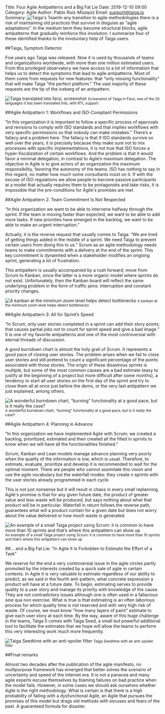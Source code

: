 Title: Four Agile Antipatterns and a Big Fat Lie
Date: 2019-12-10 09:00
Category: Agile
Author: Pablo Ruiz-Múzquiz
Email: support@taiga.io
Summary: ![Taiga's Team]({filename}/images/2019-12-10_agile_antipatterns/kanbanzoomout.jpg)In any transition to agile methodologies there is a risk of maintaining old practices that survive in disguise as “agile adaptations”. In the medium term they become structural blocks, agile antipatterns that gradually reinforce this involution. I summarize four of these identified thanks to the involuntary help of Taiga users.

##Taiga, Symptom Detector

Five years ago Taiga was released. Now it is used by thousands of teams and organizations worldwide, with more than one million estimated users. From this privileged observatory we have access to a lot of information that helps us to detect the symptoms that lead to agile antipatterns. Most of them come from requests for new features: that "only missing functionality" that will make Taiga "the perfect platform." The vast majority of these requests are the tip of the iceberg of an antipattern.


![Taiga translated into farsi, screenshot]({filename}/images/2019-12-10_agile_antipatterns/taiga_farsi.jpg)
<small>Screenshot of Taiga in Farsi, one of the 20 languages ​​it has been translated into, with RTL support</small>

##Agile Antipattern 1: Workflows and ISO-Compliant Permissions

"In this organization it is important to follow a specific process of approvals and revisions to comply with ISO standards and that implies workflows with very specific permissions so that nobody can make mistakes."
There’s a fallacy and a problem here. The fallacy is that if ISO standards survive so well over the years, it is precisely because they make sure not to mix processes with specific implementations, it is not true that ISO forces a hyper-fiscalization of certain workflows. And the problem is that it would favor a minimal delegation, in contrast to Agile’s maximum delegation. The objective in Agile is to give actors of an organization the maximum responsibility, favoring the autonomy of the teams. ISO has nothing to say in this regard, no matter how much some consultants insist on it.
If with the excuse of ISO regulations we allow people to become passive participants at a model that actually requires them to be protagonists and take risks, it is impossible that the pre-conditions for Agile's promises are met.

##Agile Antipattern 2: Team Commitment Is Not Respected

“In this organization we want to be able to intervene halfway through the sprint. If the team is moving faster than expected, we want to be able to add more tasks. If new priorities have emerged in the backlog, we want to be able to make an urgent interruption.”

Actually, it is the reverse request that usually comes to Taiga: “We are tired of getting things added in the middle of a sprint. We need Taiga to prevent certain users from doing this to us.” Scrum as an agile methodology needs teams to make commitments with a delivery at the end of the sprint. This key commitment is dynamited when a stakeholder modifies an ongoing sprint, generating a lot of frustration.

This antipattern is usually accompanied by a rush forward; move from Scrum to Kanban, since the latter is a more organic model where sprints do not exist. Unfortunately, then the Kanban board will reflect the same underlying problem in the form of traffic jams: interruption and constant priority changes.

![A kanban at the minimum zoom level helps detect bottlenecks]({filename}/images/2019-12-10_agile_antipatterns/kanbanzoomout.jpg)
<small>A kanban at the minimum zoom level helps detect bottlenecks</small>


##Agile Antipattern 3: All for Sprint’s Speed

“In Scrum, only user stories completed in a sprint can add their story points; that causes partial jobs not to count for sprint speed and give a bad image.” It is one of my favorite antipatterns and one of the most controversial with eternal threads of discussion.

A good burndown chart is almost the holy grail of Scrum. It represents a good pace of closing user stories. The problem arises when we fail to close user stories and still pretend to count a significant percentage of the points associated with those stories. The origin of these disastrous sprints is multiple, but some of the most common causes are a bad estimate (easy to justify at the beginning of a project but more difficult after some months), a tendency to start all user stories on the first day of the sprint and try to close them all at once just before the demo, or the very last antipattern we just explained, among others.


![A wonderful burndown chart, “burning” functionality at a good pace, but is it really the case?]({filename}/images/2019-12-10_agile_antipatterns/burndown.jpg)
<small>A wonderful burndown chart, “burning” functionality at a good pace, but is it really the case?</small>


##Agile Antipattern 4: Planning in Advance


“In this organization we have implemented Agile with Scrum; we created a backlog, prioritized, estimated and then created all the filled in sprints to know when we will have all the functionalities finished.”

Scrum, Kanban and Lean models manage advance planning very poorly when the quality of the information is low, which is usual. Therefore, to estimate, evaluate, prioritize and develop it is recommended to wait for the optimal moment. There are people who cannot assimilate this vision and use the agile vocabulary but the waterfall modes: they create n sprints with the user stories already programmed in each cycle.

This is not just nonsense but it will result in chaos in every small replanning. Agile's promise is that for any given future date, the product of greater value and less waste will be produced, but says nothing about what that product will be in particular. Waterfall in return follows the reverse path, guarantees what will a product contain for a given date but does not worry about the value delivered or how much waste is generated.


![An example of a small Taiga project using Scrum: it is common to have more than 10 sprints and that’s where this antipattern can show up ]({filename}/images/2019-12-10_agile_antipatterns/scrum-taiga.jpg)
<small>An example of a small Taiga project using Scrum: it is common to have more than 10 sprints and that’s where this antipattern can show up</small>




##... and a Big Fat Lie: "In Agile It Is Forbidden to Estimate the Effort of a Task"

We reserve for the end a very controversial issue in the agile circles partly promoted by the interests created by a quick sale of agile in certain contexts. In Agile it is very valuable to estimate regardless of our ability to predict, as we said in the fourth anti-pattern, what concrete expression a product will have at a future date. To begin, estimating serves to provide quality to a user story and manage its priority with knowledge of the cause. They are not contradictory issues although one is often used in a fallacious sine qua non exercise.
What is true is that estimating is an often laborious process for which quality time is not reserved and with very high risk of waste. Of course, we must know "how many layers of paint" estimate to give each user story at each time.
By the way, aware of this huge challenge in the teams, Taiga 5 comes with Taiga Seed, a small but powerful additional tool to facilitate the estimates that we hope will allow the teams to perform this very interesting work much more frequently.


![Taiga Seedtime with an anti-spoiler filter ]({filename}/images/2019-12-10_agile_antipatterns/seedtime.jpg)
<small>Taiga Seedtime with an anti-spoiler filter</small>


##Final remarks

Almost two decades after the publication of the agile manifesto, no multipurpose framework has emerged that better solves the scenario of uncertainty and speed of the Internet era. It is not a panacea and many agile experts excuse themselves by blaming failures on bad practice when the model fails. However, in some cases we should ask ourselves whether Agile is the right methodology. What is certain is that there is a high probability of failing with a dysfunctional Agile, an Agile that pursues the promises of this model but drags old methods with excuses and fears of the past. A guaranteed formula for disaster.
